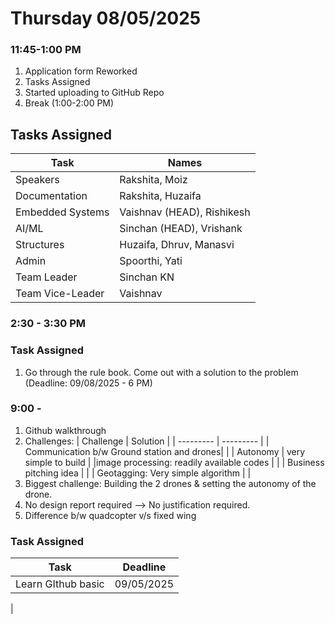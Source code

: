 # Thursday 08/05/2025

### 11:45-1:00 PM

1. Application form Reworked
2. Tasks Assigned 
3. Started uploading to GitHub Repo 
4. Break (1:00-2:00 PM)

## Tasks Assigned

| Task  | Names   |
|--------------- | --------------- |
| Speakers   | Rakshita, Moiz|
| Documentation   | Rakshita, Huzaifa   |
| Embedded Systems   | Vaishnav (HEAD), Rishikesh   |
| AI/ML   | Sinchan (HEAD), Vrishank   |
|Structures| Huzaifa, Dhruv, Manasvi|
|Admin| Spoorthi, Yati|
|Team Leader| Sinchan KN|
|Team Vice-Leader| Vaishnav|

### 2:30 - 3:30 PM

### Task Assigned

1. Go through the rule book. Come out with a solution to the problem (Deadline: 09/08/2025 - 6 PM)

### 9:00 - 

1. Github walkthrough
2. Challenges:
| Challenge | Solution |
| --------- | --------- |
| Communication b/w Ground station and drones| |
| Autonomy | very simple to build |
|image processing: readily available codes | |
| Business pitching idea | |
| Geotagging: Very simple algorithm |  |
4. Biggest challenge: Building the 2 drones & setting the autonomy of the drone.
5. No design report required --> No justification required.
6. Difference b/w quadcopter v/s fixed wing

### Task Assigned

| Task | Deadline |
| ----- | ---- |
| Learn GIthub basic | 09/05/2025 |
| 
